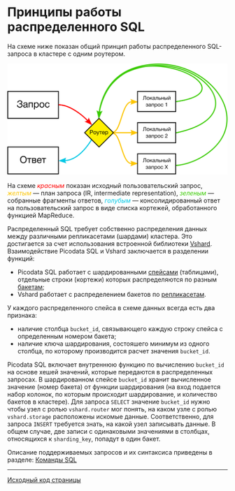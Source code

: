 # Принципы работы распределенного SQL
На схеме ниже показан общий принцип работы распределенного SQL-запроса в
кластере с одним роутером.

![Distributed query](picosql-curves.svg "general distributed query flow")

На схеме <span style="color:#ff0000ff">_красным_</span> показан исходный
пользовательский запрос, <span style="color:#fcc501ff">_желтым_</span> —
план запроса (IR, intermediate representation), <span
style="color:#39cb00ff">_зеленым_</span> — собранные фрагменты ответов,
<span style="color:#00c8e5ff">_голубым_</span> — консолидированный ответ
на пользовательский запрос в виде списка кортежей, обработанного
функцией MapReduce.

Распределенный SQL требует собственно распределения данных между
различными репликасетами (шардами) кластера. Это достигается за счет
использования встроенной библиотеки [Vshard](../glossary.md#vshard).
Взаимодействие Picodata SQL и Vshard заключается в разделении функций:

- Picodata SQL работает с шардированными [спейсами](../glossary.md#space)
  (таблицами), отдельные строки (кортежи) которых распределяются по
  разным [бакетам](../glossary.md#bucket);
- Vshard работает с распределением бакетов по
  [репликасетам](../glossary.md#replicaset).

У каждого распределенного спейса в схеме данных всегда есть два признака:

- наличие столбца `bucket_id`, связывающего каждую строку спейса с
  определенным номером бакета;
- наличие ключа шардирования, состояшего минимум из одного столбца, по
  которому производится расчет значения `bucket_id`.

Picodata SQL включает внутреннюю функцию по вычислению `bucket_id` на
основе хешей значений, которые передаются в распределенных запросах. В
шардированном спейсе `bucket_id` хранит вычисленное значение (номер
бакета) от функции шардирования (на вход подается набор колонок, по
которым происходит шардирование, и количество бакетов в кластере). Для
запроса `SELECT` значение `bucket_id` нужно чтобы узел с ролью
`vshard.router` мог понять, на каком узле с ролью `vshard.storage`
расположены искомые данные. Соответственно, для запроса `INSERT`
требуется знать, на какой узел записывать данные. В общем случае, две
записи с одинаковыми значениями в столбцах, относящихся к
`sharding_key`, попадут в один бакет.

Описание поддерживаемых запросов и их синтаксиса приведены в разделе:
[Команды SQL](../queries)

---
[Исходный код страницы](https://git.picodata.io/picodata/picodata/docs/-/blob/main/docs/sql/review.md)
